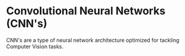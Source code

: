 # Convolutional Neural Networks (CNN's)

CNN's are a type of neural network architecture optimized for tackling Computer Vision tasks. 
